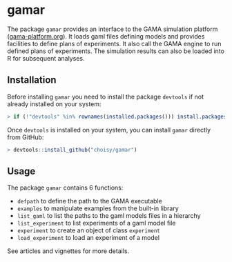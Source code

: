 
<!-- README.md is generated from README.Rmd. Please edit that file -->
gamar
=====

The package `gamar` provides an interface to the GAMA simulation platform ([gama-platform.org](gama-platform.org)). It loads gaml files defining models and provides facilities to define plans of experiments. It also call the GAMA engine to run defined plans of experiments. The simulation results can also be loaded into R for subsequent analyses.

Installation
------------

Before installing `gamar` you need to install the package `devtools` if not already installed on your system:

``` r
> if (!"devtools" %in% rownames(installed.packages())) install.packages("devtools")
```

Once `devtools` is installed on your system, you can install `gamar` directly from GitHub:

``` r
> devtools::install_github("choisy/gamar")
```

Usage
-----

The package `gamar` contains 6 functions:

-   `defpath` to define the path to the GAMA executable
-   `examples` to manipulate examples from the built-in library
-   `list_gaml` to list the paths to the gaml models files in a hierarchy
-   `list_experiment` to list experiments of a gaml model file
-   `experiment` to create an object of class `experiment`
-   `load_experiment` to load an experiment of a model

See articles and vignettes for more details.
